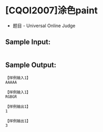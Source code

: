 # [CQOI2007]涂色paint
 - 题目 - Universal Online Judge


## Sample Input: 
```

```

## Sample Output: 
```
【样例输入1】
AAAAA

【样例输入1】
RGBGR

【样例输出1】
1

【样例输出1】
3



```
